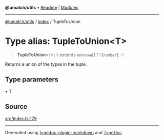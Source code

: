 **@umatch/utils** • [Readme](../../index.md) \| [Modules](../../modules.md)

***

[@umatch/utils](../../modules.md) / [index](../index.md) / TupleToUnion

# Type alias: TupleToUnion\<T\>

> **TupleToUnion**\<`T`\>: `T` extends `unknown`[] ? `T`\[`number`\] : `T`

Returns a union of the types in the tuple.

## Type parameters

• **T**

## Source

[src/index.ts:179](https://github.com/umatch-oficial/utils/blob/c6d91fc/src/index.ts#L179)

***

Generated using [typedoc-plugin-markdown](https://www.npmjs.com/package/typedoc-plugin-markdown) and [TypeDoc](https://typedoc.org/)
